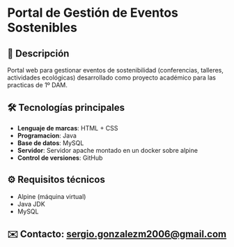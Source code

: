 # Portal de Gestión de Eventos Sostenibles

## 📝 Descripción
Portal web para gestionar eventos de sostenibilidad (conferencias, talleres, actividades ecológicas) desarrollado como proyecto académico para las practicas de 1º DAM.

## 🛠 Tecnologías principales
- **Lenguaje de marcas**: HTML + CSS
- **Programacion**: Java
- **Base de datos**: MySQL
- **Servidor**: Servidor apache montado en un docker sobre alpine
- **Control de versiones**: GitHub

## ⚙️ Requisitos técnicos
- Alpine (máquina virtual)
- Java JDK
- MySQL
## ✉️ Contacto: sergio.gonzalezm2006@gmail.com
